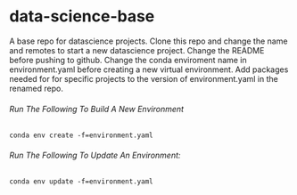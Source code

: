 # data-science-base

A base repo for datascience projects. Clone this repo and change the name and
remotes to start a new datascience project. Change the README before pushing to
github. Change the conda enviroment name in environment.yaml before creating
a new virtual environment. Add packages needed for for specific projects to the version of environment.yaml in the renamed repo.

###### Run The Following To Build A New Environment
```
conda env create -f=environment.yaml
```
###### Run The Following To Update An Environment:
```
conda env update -f=environment.yaml
```
